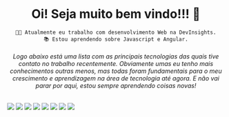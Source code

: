 
<h1 align="center"> Oi! Seja muito bem vindo!!! 🖖 </h1>
<div align="center">    
    
    👩‍💻 Atualmente eu trabalho com desenvolvimento Web na DevInsights.
    📚 Estou aprendendo sobre Javascript e Angular.
    
</div>  

<div align="center">    
  <h6> Logo abaixo está uma lista com as principais tecnologias das quais tive contato no trabalho recentemente. Obviamente umas eu tenho mais          conhecimentos outras menos, mas todas foram fundamentais para o meu crescimento e aprendizagem na área de tecnologia até agora. E não vai parar por aqui, estou sempre aprendendo coisas novas! </h4>
</div>

<div align="justify">
    <img src="https://img.shields.io/badge/Oracle-F80000?style=for-the-badge&logo=Oracle&logoColor=white"> 
    <img src="https://img.shields.io/badge/JavaScript-323330?style=for-the-badge&logo=javascript&logoColor=F7DF1E"> 
    <img src="https://img.shields.io/badge/PHP-777BB4?style=for-the-badge&logo=php&logoColor=white"> 
    <img src="https://img.shields.io/badge/CSS3-1572B6?style=for-the-badge&logo=css3&logoColor=white">
    <img src="https://img.shields.io/badge/HTML5-E34F26?style=for-the-badge&logo=html5&logoColor=white"> 
    <img src="https://img.shields.io/badge/Laravel-FF2D20?style=for-the-badge&logo=laravel&logoColor=white">
    <img src="https://img.shields.io/badge/Docker-2CA5E0?style=for-the-badge&logo=docker&logoColor=white">
    <img src="https://img.shields.io/badge/Composer-885630?style=for-the-badge&logo=Composer&logoColor=white">
      
</div>
              
    
    

